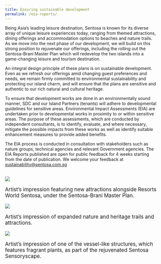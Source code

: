 ```yaml
---
title: Ensuring sustainable development
permalink: /eia-reports/
---
```

<div>
  <p style="text-align: justify;">
   Being Asia’s leading leisure destination, Sentosa is known for its diverse array of unique leisure experiences today, ranging from themed attractions, dining offerings and accommodation options to beaches and nature trails. As we move into the next phase of our development, we will build on this strong position to rejuvenate our offerings, including the rolling out the Sentosa-Brani Master Plan which will redevelop the two islands into a game-changing leisure and tourism destination. 
  </p>
  <p style="text-align: justify;">
    An integral design principle of these plans is on sustainable development. Even as we refresh our offerings amid changing guest preferences and needs, we remain firmly committed to environmental sustainability and protecting our island charm, and will ensure that the plans are sensitive and authentic to our rich natural and cultural heritage.
  </p>
  <p>
    To ensure that development works are done in an environmentally sound manner, SDC and our Island Partners (tenants) will adhere to developmental guidelines for sensitive areas. Environmental Impact Assessments (EIA) are undertaken prior to developmental works in proximity to or within sensitive areas. The purpose of these assessments, which are conducted by independent consultants, is to identify, evaluate, and where necessary, mitigate the possible impacts from these works as well as identify suitable enhancement measures to provide added benefits.
  </p>
  <p>
    The EIA process is conducted in consultation with stakeholders such as nature groups, technical agencies and relevant Government agencies. The EIA Reports published are open for public feedback for 4 weeks starting from the date of publication. We welcome your feedback at
    <a href="mailto:sustainability@sentosa.com.sg">sustainability@sentosa.com.sg </a>
  </p>
	</div><br>
<div class="row">
    <div class="col is-4">
        <img class="EIAImage" src="/images/eia/2.jpg" >
        <p style="font-size: 17px;">Artist’s impression featuring new attractions alongside Resorts World Sentosa, under the Sentosa-Brani Master Plan. </p>
    </div>
    <div class="col is-4">
        <img class="EIAImage" src="/images/eia/4.jpg" >
        <p style="font-size: 17px;">Artist’s impression of expanded nature and heritage trails and attractions.</p>
    </div>
    <div class="col is-4">
        <img class="EIAImage" src="/images/eia/16.jpg" >
        <p style="font-size: 17px;">Artist’s impression of one of the vessel-like structures, which features fragrant plants, as part of the rejuvenated Sentosa Sensoryscape.</p>
    </div>
</div>